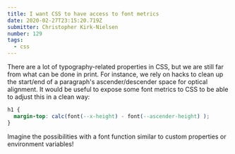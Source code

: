 ```yaml
---
title: I want CSS to have access to font metrics
date: 2020-02-27T23:15:20.719Z
submitter: Christopher Kirk-Nielsen
number: 129
tags:
  - css
---
```

There are a lot of typography-related properties in CSS, but we are still far from what can be done in print. For instance, we rely on hacks to clean up the start/end of a paragraph's ascender/descender space for optical alignment. It would be useful to expose some font metrics to CSS to be able to adjust this in a clean way:

```css
h1 {
  margin-top: calc(font(--x-height) - font(--ascender-height) );
}
```

Imagine the possibilities with a font function similar to custom properties or environment variables!
